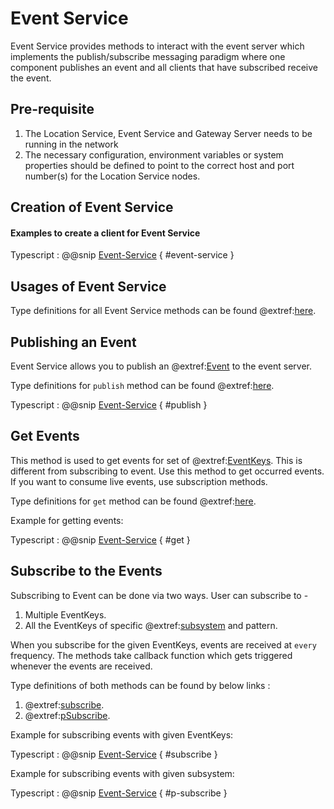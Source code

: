 # Event Service
Event Service provides methods to interact with the event server which implements the publish/subscribe messaging paradigm
where one component publishes an event and all clients that have subscribed receive the event.


## Pre-requisite

1. The Location Service, Event Service and Gateway Server needs to be running in the network
2. The necessary configuration, environment variables or system properties should be defined to point to the correct host and port number(s) for the Location Service nodes.

## Creation of Event Service

#### Examples to create a client for Event Service

Typescript
: @@snip [Event-Service](../../../../example/src/documentation/event/EventExample.ts) { #event-service }


## Usages of Event Service

Type definitions for all Event Service methods can be found @extref:[here](ts-docs:interfaces/clients.eventservice.html).

## Publishing an Event

Event Service allows you to publish an @extref:[Event](ts-docs:modules/models.html#event) to the event server.

Type definitions for `publish` method can be found @extref:[here](ts-docs:interfaces/clients.eventservice.html#publish).

Typescript
: @@snip [Event-Service](../../../../example/src/documentation/event/EventExample.ts) { #publish }


## Get Events

This method is used to get events for set of @extref:[EventKeys](ts-docs:classes/models.eventkey.html).
This is different from subscribing to event. Use this method to get occurred events.
If you want to consume live events, use subscription methods.

Type definitions for `get` method can be found @extref:[here](ts-docs:interfaces/clients.eventservice.html#get).

Example for getting events:

Typescript
: @@snip [Event-Service](../../../../example/src/documentation/event/EventExample.ts) { #get }

## Subscribe to the Events
Subscribing to Event can be done via two ways. User can subscribe to -

1. Multiple EventKeys.
2. All the EventKeys of specific @extref:[subsystem](ts-docs:modules/models.html#subsystem) and pattern.

When you subscribe for the given EventKeys, events are received at `every` frequency.
The methods take callback function which gets triggered whenever the events are received.

Type definitions of both methods can be found by below links :

1. @extref:[subscribe](ts-docs:interfaces/clients.eventservice.html#subscribe).
1. @extref:[pSubscribe](ts-docs:interfaces/clients.eventservice.html#psubscribe).

Example for subscribing events with given EventKeys:

Typescript
: @@snip [Event-Service](../../../../example/src/documentation/event/EventExample.ts) { #subscribe }

Example for subscribing events with given subsystem:

Typescript
: @@snip [Event-Service](../../../../example/src/documentation/event/EventExample.ts) { #p-subscribe }
